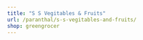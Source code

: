 ```yaml
---
title: "S S Vegitables & Fruits"
url: /paranthal/s-s-vegitables-and-fruits/
shop: greengrocer
---
```

